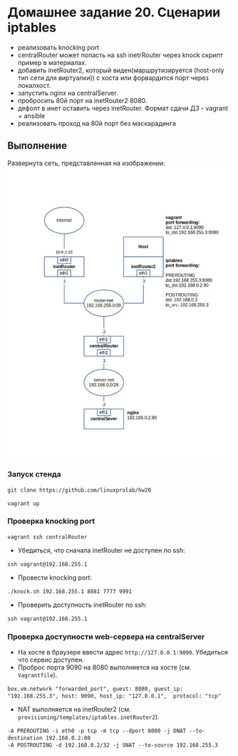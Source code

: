 # Домашнее задание 20. Сценарии iptables
- реализовать knocking port
- centralRouter может попасть на ssh inetrRouter через knock скрипт пример в материалах.
- добавить inetRouter2, который виден(маршрутизируется (host-only тип сети для виртуалки)) с хоста или форвардится порт через локалхост.
- запустить nginx на centralServer.
- пробросить 80й порт на inetRouter2 8080.
- дефолт в инет оставить через inetRouter. Формат сдачи ДЗ - vagrant + ansible
- реализовать проход на 80й порт без маскарадинга

## Выполнение
Развернута сеть, представленная на изображении:
![net scheme](img/net.jpg)

### Запуск стенда 
```
git clone https://github.com/linuxprolab/hw20
```
```
vagrant up
```
### Проверка knocking port
```
vagrant ssh centralRouter
```
- Убедиться, что сначала inetRouter не доступен по ssh:
```
ssh vagrant@192.168.255.1
```
- Провести knocking port:
```
./knock.sh 192.168.255.1 8881 7777 9991
```
- Проверить доступность inetRouter по ssh:
```
ssh vagrant@192.168.255.1
```
### Проверка доступности web-сервера на centralServer
- На хосте в браузере ввести адрес `http://127.0.0.1:9090`. Убедиться что сервис доступен.
- Проброс порта 9090 на 8080 выполняется на хосте (см. `Vagrantfile`).
```
box.vm.network "forwarded_port", guest: 8080, guest_ip: "192.168.255.3", host: 9090, host_ip: "127.0.0.1",  protocol: "tcp"
```
- NAT выполняется на inetRouter2 (см. `provisioning/templates/iptables.inetRouter2`).
```
-A PREROUTING -i eth0 -p tcp -m tcp --dport 8080 -j DNAT --to-destination 192.168.0.2:80
-A POSTROUTING -d 192.168.0.2/32 -j SNAT --to-source 192.168.255.3
```